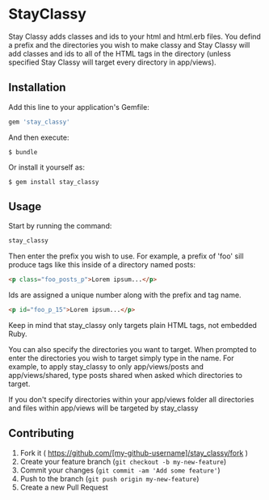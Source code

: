 # StayClassy

Stay Classy adds classes and ids to your html and html.erb files. You defind a prefix and the directories you wish to make classy and Stay Classy will add classes and ids to all of the HTML tags in the directory (unless specified Stay Classy will target every directory in app/views). 

## Installation

Add this line to your application's Gemfile:

```ruby
gem 'stay_classy'
```

And then execute:

    $ bundle

Or install it yourself as:

    $ gem install stay_classy

## Usage

Start by running the command:
```ruby
stay_classy
```
Then enter the prefix you wish to use. For example, a prefix of 'foo' sill produce tags like this inside of a directory named posts:
```html
<p class="foo_posts_p">Lorem ipsum...</p>
```
Ids are assigned a unique number along with the prefix and tag name.
```html
<p id="foo_p_15">Lorem ipsum...</p>
```

Keep in mind that stay_classy only targets plain HTML tags, not embedded Ruby.

You can also specify the directories you want to target. When prompted to enter the directories you wish to target simply type in the name. For example, to apply stay_classy to only app/views/posts and app/views/shared, type posts shared when asked which directories to target.

If you don't specify directories within your app/views folder all directories and files within app/views will be targeted by stay_classy

## Contributing

1. Fork it ( https://github.com/[my-github-username]/stay_classy/fork )
2. Create your feature branch (`git checkout -b my-new-feature`)
3. Commit your changes (`git commit -am 'Add some feature'`)
4. Push to the branch (`git push origin my-new-feature`)
5. Create a new Pull Request
